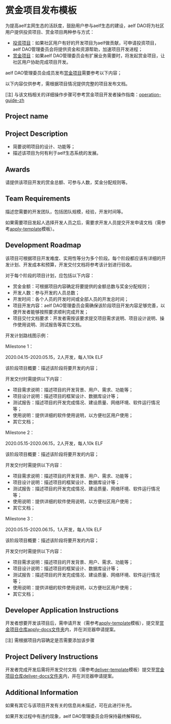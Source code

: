 # 赏金项目发布模板

为提高aelf主网生态的活跃度，鼓励用户参与aelf生态的建设，aelf DAO将为社区用户提供投资项目、赏金项目两种参与方式：

* [投资项目](https://github.com/DAO-Testnet/Grants)：如果社区用户有好的开发项目为aelf做贡献，可申请投资项目，aelf DAO管理委员会将提供资金和资源帮助，加速项目开发进程；
* [赏金项目](https://github.com/DAO-Testnet/Bounties)：如果aelf DAO管理委员会有扩展业务需要时，将发起赏金项目，让社区用户协助完成项目开发。

aelf DAO管理委员会成员发布[赏金项目](https://github.com/DAO-Testnet/Bounties)需要参考以下内容；

以下内容仅供参考，需根据项目情况提供完整的项目发布文档。

[注] 与该文档相关的详细操作步骤可参考赏金项目开发者操作指南：[operation-guide-zh](https://github.com/DAO-Testnet/Bounties/blob/master/operation-guide-zh.md)

## Project name

## Project Description
* 简要说明项目的设计、功能等；
* 描述该项目为何有利于aelf生态系统的发展。

## Awards
请提供该项目开发的赏金总额、可参与人数，奖金分配规则等。

## Team Requirements
描述您需要的开发团队，包括团队规模，经验，开发时间等。

如果需要项目发起人选择开发人员之后，需要求开发人员提交开发申请文档（需参考[apply-template](https://github.com/DAO-Testnet/Bounties/blob/master/apply-template.md)模板）。

## Development Roadmap
该项目可根据项目开发难度、实用性等分为多个阶段。每个阶段都应该有详细的开发计划、开发成本和预算，开发交付文档将参考该计划进行验收。

对于每个阶段的项目计划，应包括以下内容：

* 赏金金额：可根据项目内容确定将要提供的金额总数与奖金分配规则；
* 开发人数：参与开发的人员总数；
* 开发时间：各个人员的开发时间或全部人员的开发总时间；
* 项目开发内容：aelf DAO管理委员会需确保该阶段项目开发内容足够完善，以便开发者能够按照要求顺利完成开发；
* 项目交付文档要求：开发者需按该要求提交项目需求说明、项目设计说明、操作使用说明、测试报告等其它文档。

开发计划路线图示例：

Milestone 1：

2020.04.15-2020.05.15，2人开发，每人10k ELF

该阶段项目概要：描述该阶段将要开发的内容；

开发交付时需提供以下内容：

* 项目需求说明：描述项目的开发背景、用户、需求、功能等；
* 项目设计说明：描述项目的框架设计、数据库设计等；
* 测试报告：描述项目的开发完成情况、建设质量、网络环境、软件运行情况等；
* 使用说明：提供详细的软件使用说明，以方便社区用户使用；
* 其它文档；

Milestone 2：

2020.05.15-2020.06.15，2人开发，每人10k ELF

该阶段项目概要：描述该阶段将要开发的内容；

开发交付时需提供以下内容：

* 项目需求说明：描述项目的开发背景、用户、需求、功能等；
* 项目设计说明：描述项目的框架设计、数据库设计等；
* 测试报告：描述项目的开发完成情况、建设质量、网络环境、软件运行情况等；
* 使用说明：提供详细的软件使用说明，以方便社区用户使用；
* 其它文档；

Milestone 3：

2020.05.15-2020.06.15，1人开发，每人10k ELF

该阶段项目概要：描述该阶段将要开发的内容；

开发交付时需提供以下内容：

* 项目需求说明：描述项目的开发背景、用户、需求、功能等；
* 项目设计说明：描述项目的框架设计、数据库设计等；
* 测试报告：描述项目的开发完成情况、建设质量、网络环境、软件运行情况等；
* 使用说明：提供详细的软件使用说明，以方便社区用户使用；
* 其它文档；

## Developer Application Instructions
开发者想要开发该项目后，需申请开发（需参考[apply-template](https://github.com/DAO-Testnet/Bounties/blob/master/apply-template.md)模板），提交至[赏金项目仓库apply-docs文件夹](https://github.com/DAO-Testnet/Bounties/tree/master/apply-docs)内，并在浏览器申请提案。

[注] 需根据项目内容确定是否需要添加该步骤

## Project Delivery Instructions
开发者完成开发后需将开发交付文档（需参考[deliver-template](https://github.com/DAO-Testnet/Bounties/blob/master/deliver-template.md)模板）提交至[赏金项目仓库deliver-docs文件夹](https://github.com/DAO-Testnet/Bounties/tree/master/deliver-docs)内，并在浏览器申请提案。

## Additional Information
如果有其它与该项目开发有关的信息尚未描述，可在此进行补充。


如果开发过程中有违约现象，aelf DAO管理委员会将保持最终解释权。
